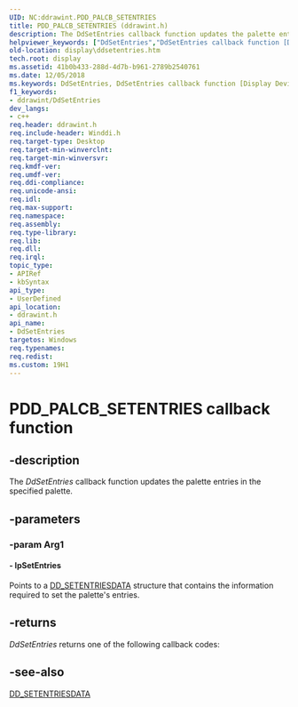 ```yaml
---
UID: NC:ddrawint.PDD_PALCB_SETENTRIES
title: PDD_PALCB_SETENTRIES (ddrawint.h)
description: The DdSetEntries callback function updates the palette entries in the specified palette.
helpviewer_keywords: ["DdSetEntries","DdSetEntries callback function [Display Devices]","PDD_PALCB_SETENTRIES","PDD_PALCB_SETENTRIES callback","ddfncs_904cb314-1d34-4ace-b1ba-92e25ed8f293.xml","ddrawint/DdSetEntries","display.ddsetentries"]
old-location: display\ddsetentries.htm
tech.root: display
ms.assetid: 41b0b433-288d-4d7b-b961-2789b2540761
ms.date: 12/05/2018
ms.keywords: DdSetEntries, DdSetEntries callback function [Display Devices], PDD_PALCB_SETENTRIES, PDD_PALCB_SETENTRIES callback, ddfncs_904cb314-1d34-4ace-b1ba-92e25ed8f293.xml, ddrawint/DdSetEntries, display.ddsetentries
f1_keywords:
- ddrawint/DdSetEntries
dev_langs:
- c++
req.header: ddrawint.h
req.include-header: Winddi.h
req.target-type: Desktop
req.target-min-winverclnt: 
req.target-min-winversvr: 
req.kmdf-ver: 
req.umdf-ver: 
req.ddi-compliance: 
req.unicode-ansi: 
req.idl: 
req.max-support: 
req.namespace: 
req.assembly: 
req.type-library: 
req.lib: 
req.dll: 
req.irql: 
topic_type:
- APIRef
- kbSyntax
api_type:
- UserDefined
api_location:
- ddrawint.h
api_name:
- DdSetEntries
targetos: Windows
req.typenames: 
req.redist: 
ms.custom: 19H1
---
```


# PDD_PALCB_SETENTRIES callback function


## -description


The <i>DdSetEntries</i> callback function updates the palette entries in the specified palette. 


## -parameters




### -param Arg1








#### - lpSetEntries

Points to a <a href="https://docs.microsoft.com/windows/desktop/api/ddrawint/ns-ddrawint-dd_setentriesdata">DD_SETENTRIESDATA</a> structure that contains the information required to set the palette's entries.


## -returns



<i>DdSetEntries</i> returns one of the following callback codes:




## -see-also




<a href="https://docs.microsoft.com/windows/desktop/api/ddrawint/ns-ddrawint-dd_setentriesdata">DD_SETENTRIESDATA</a>
 

 

